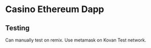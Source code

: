 <H1>Casino Ethereum Dapp</H1>

<h2>Testing</h2>
Can manually test on remix. Use metamask on Kovan Test network.